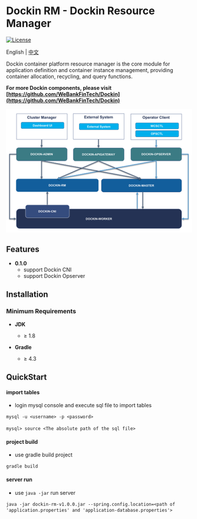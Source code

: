 # Dockin RM - Dockin Resource Manager

[![License](https://img.shields.io/badge/license-Apache%202-4EB1BA.svg)](https://www.apache.org/licenses/LICENSE-2.0.html)

English | [中文](README.zh-CN.md)

Dockin container platform resource manager is the core module for application definition 
and container instance management, providing container allocation, recycling, and query functions.

**For more Dockin components, please visit [https://github.com/WeBankFinTech/Dockin](https://github.com/WeBankFinTech/Dockin)**


![Architecture](docs/images/dockin.png)

## Features

* **0.1.0**
    * support Dockin CNI
    * support Dockin Opserver 

## Installation

### Minimum Requirements

* **JDK**
  * ≥ 1.8

* **Gradle**
  * ≥ 4.3

## QuickStart

#### import tables
- login mysql console and execute sql file to import tables 
```
mysql -u <username> -p <password>

mysql> source <The absolute path of the sql file>
```

#### project build

- use gradle build project 

```
gradle build
```

#### server run
- use `java -jar` run server
```
java -jar dockin-rm-v1.0.0.jar --spring.config.location=<path of 'application.properties' and 'application-database.properties'>
```

